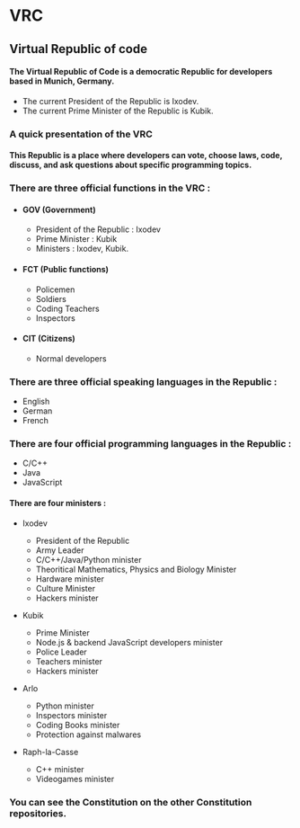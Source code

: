# VRC
## Virtual Republic of code

#### The Virtual Republic of Code is a democratic Republic for developers based in Munich, Germany.
- The current President of the Republic is Ixodev.
- The current Prime Minister of the Republic is Kubik.

### A quick presentation of the VRC

#### This Republic is a place where developers can vote, choose laws, code, discuss, and ask questions about specific programming topics.




### There are three official functions in the VRC :
- #### GOV (Government)
  - President of the Republic : Ixodev
  - Prime Minister : Kubik
  - Ministers : Ixodev, Kubik.

- #### FCT (Public functions)
  - Policemen
  - Soldiers
  - Coding Teachers
  - Inspectors

- #### CIT (Citizens)
  - Normal developers

### There are three official speaking languages in the Republic :
- English
- German
- French

### There are four official programming languages in the Republic :
- C/C++
- Java
- JavaScript



#### There are four ministers :
- Ixodev
  - President of the Republic
  - Army Leader
  - C/C++/Java/Python minister
  - Theoritical Mathematics, Physics and Biology Minister
  - Hardware minister
  - Culture Minister
  - Hackers minister
  
- Kubik
  - Prime Minister
  - Node.js & backend JavaScript developers minister
  - Police Leader
  - Teachers minister
  - Hackers minister

- Arlo
  - Python minister
  - Inspectors minister
  - Coding Books minister
  - Protection against malwares

- Raph-la-Casse
  - C++ minister
  - Videogames minister


### You can see the Constitution on the other Constitution repositories.
